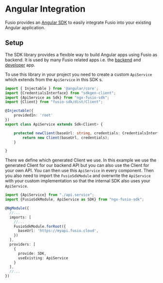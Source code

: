 
# Angular Integration

Fusio provides an [Angular SDK](https://github.com/apioo/fusio-sdk-javascript-angular) to easily integrate Fusio
into your existing Angular application.

## Setup

The SDK library provides a flexible way to build Angular apps using Fusio as backend.
It is used by many Fusio related apps i.e. the [backend](https://github.com/apioo/fusio-apps-backend)
and [developer](https://github.com/apioo/fusio-apps-developer) app.

To use this library in your project you need to create a custom `ApiService` which
extends from the `ApiService` in this SDK s.

```typescript
import { Injectable } from '@angular/core';
import {CredentialsInterface} from "sdkgen-client";
import {ApiService as Sdk} from "ngx-fusio-sdk";
import {Client} from "fusio-sdk/dist/Client";

@Injectable({
    providedIn: 'root'
})
export class ApiService extends Sdk<Client> {

    protected newClient(baseUrl: string, credentials: CredentialsInterface | null | undefined): Client {
        return new Client(baseUrl, credentials);
    }

}

```

There we define which generated Client we use. In this example we use the generated Client for
our backend API but you can also use the Client for your own API. You can then use this
`ApiService` in every component. Then you also need to import the `FusioSdkModule` and
overwrite the `ApiService` with your custom implementation so that the internal SDK also
uses your `ApiService`.

```typescript
import {ApiService} from "./api.service";
import {FusioSdkModule, ApiService as SDK} from "ngx-fusio-sdk";

@NgModule({
  //...
  imports: [
    //...
    FusioSdkModule.forRoot({
      baseUrl: 'https://myapi.fusio.cloud',
    })
  ],
  providers: [
    {
      provide: SDK,
      useExisting: ApiService
    }
  ],
  //...
})
```